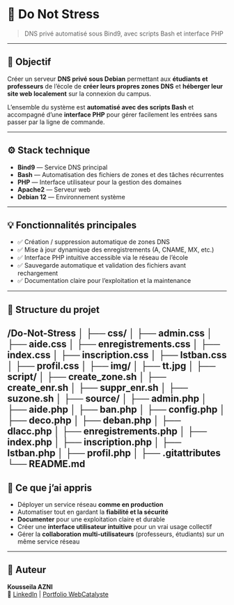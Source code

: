 # 🧠 Do Not Stress

> DNS privé automatisé sous Bind9, avec scripts Bash et interface PHP

---

## 🎯 Objectif

Créer un serveur **DNS privé sous Debian** permettant aux **étudiants et professeurs** de l’école de **créer leurs propres zones DNS** et **héberger leur site web localement** sur la connexion du campus.

L’ensemble du système est **automatisé avec des scripts Bash** et accompagné d’une **interface PHP** pour gérer facilement les entrées sans passer par la ligne de commande.

---

## ⚙️ Stack technique

- **Bind9** — Service DNS principal  
- **Bash** — Automatisation des fichiers de zones et des tâches récurrentes  
- **PHP** — Interface utilisateur pour la gestion des domaines  
- **Apache2** — Serveur web  
- **Debian 12** — Environnement système

---

## 💡 Fonctionnalités principales

- ✅ Création / suppression automatique de zones DNS  
- ✅ Mise à jour dynamique des enregistrements (A, CNAME, MX, etc.)  
- ✅ Interface PHP intuitive accessible via le réseau de l’école  
- ✅ Sauvegarde automatique et validation des fichiers avant rechargement  
- ✅ Documentation claire pour l’exploitation et la maintenance  

---

## 🧩 Structure du projet

/Do-Not-Stress
│
├── css/
│   ├── admin.css
│   ├── aide.css
│   ├── enregistrements.css
│   ├── index.css
│   ├── inscription.css
│   ├── lstban.css
│   ├── profil.css
│
├── img/
│   ├── tt.jpg
│
├── script/
│   ├── create_zone.sh
│   ├── create_enr.sh
│   ├── suppr_enr.sh
│   ├── suzone.sh
│
├── source/
│   ├── admin.php
│   ├── aide.php
│   ├── ban.php
│   ├── config.php
│   ├── deco.php
│   ├── deban.php
│   ├── dlacc.php
│   ├── enregistrements.php
│   ├── index.php
│   ├── inscription.php
│   ├── lstban.php
│   ├── profil.php
│
├── .gitattributes
└── README.md
---

## 🧠 Ce que j’ai appris

- Déployer un service réseau **comme en production**  
- Automatiser tout en gardant la **fiabilité et la sécurité**  
- **Documenter** pour une exploitation claire et durable  
- Créer une **interface utilisateur intuitive** pour un vrai usage collectif  
- Gérer la **collaboration multi-utilisateurs** (professeurs, étudiants) sur un même service réseau  

---

## 🚀 Auteur

**Kousseila AZNI**  
🔗 [LinkedIn](https://www.linkedin.com/in/kousseila-azni) | [Portfolio WebCatalyste](https://webcatalyste.fr)
